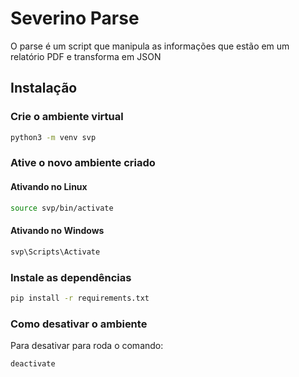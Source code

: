 # Severino Parse

O parse é um script que manipula as informações que estão em um relatório PDF e transforma em JSON

## Instalação

### Crie o ambiente virtual

```bash
python3 -m venv svp
```

### Ative o novo ambiente criado

#### Ativando no Linux

```bash
source svp/bin/activate
```

#### Ativando no Windows

```bash
svp\Scripts\Activate
```

### Instale as dependências

```bash
pip install -r requirements.txt
```

### Como desativar o ambiente

Para desativar para roda o comando:

```bash
deactivate
```
